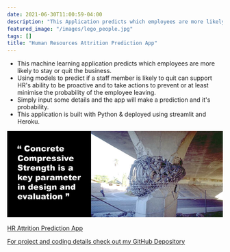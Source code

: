 ```yaml
---
date: 2021-06-30T11:00:59-04:00
description: "This Application predicts which employees are more likely to stay or quit!"
featured_image: "/images/lego_people.jpg"
tags: []
title: "Human Resources Attrition Prediction App"
---
```


* This machine learning application predicts which employees are more likely to stay or quit the business.
* Using models to predict if a staff member is likely to quit can support HR's ability to be proactive and to take actions to prevent or at least minimise the probability of the employee leaving.
* Simply input some details and the app will make a prediction and it's probability.
* This application is built with Python & deployed using streamlit and Heroku.    
 

[![](/images/concretestrength.jpg)](https://share.streamlit.io/eamoned/streamlit-cement/main/lego_people.jpy)

[HR Attrition Prediction App](https://attrition-model.herokuapp.com/)

[For project and coding details check out my GitHub Depository](https://github.com/Eamoned/attrition-heroku)